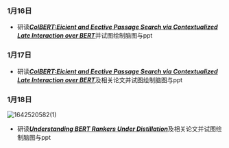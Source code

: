 ### 1月16日
- 研读[***ColBERT:Eicient and Eective Passage Search via Contextualized Late Interaction over BERT***](https://arxiv.org/pdf/2004.12832.pdf)并试图绘制脑图与ppt
### 1月17日
- 研读[***ColBERT:Eicient and Eective Passage Search via Contextualized Late Interaction over BERT***](https://arxiv.org/pdf/2004.12832.pdf)及相关论文并试图绘制脑图与ppt
### 1月18日
![1642520582(1)](https://user-images.githubusercontent.com/90636187/149969600-9e936bd0-8fe3-4526-af95-b854704cd64c.png)
- 研读[***Understanding BERT Rankers Under Distillation***](https://arxiv.org/pdf/2007.11088.pdf)及相关论文并试图绘制脑图与ppt
